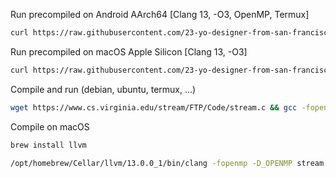 Run precompiled on Android AArch64 [Clang 13, -O3, OpenMP, Termux]
```bash
curl https://raw.githubusercontent.com/23-yo-designer-from-san-francisco/stream-binaries/master/android-arm64/stream -o stream && chmod +x stream && ./stream
```

Run precompiled on macOS Apple Silicon [Clang 13, -O3]
```bash
curl https://raw.githubusercontent.com/23-yo-designer-from-san-francisco/stream-binaries/master/macos-arm64/stream -o stream && chmod +x stream && ./stream
```

Compile and run (debian, ubuntu, termux, ...)
```bash
wget https://www.cs.virginia.edu/stream/FTP/Code/stream.c && gcc -fopenmp -D_OPENMP stream.c -O3 -o stream -DNTIMES=100 && ./stream
```

Compile on macOS

```bash
brew install llvm
```

```bash
/opt/homebrew/Cellar/llvm/13.0.0_1/bin/clang -fopenmp -D_OPENMP stream.c -O3 -o stream -L/opt/homebrew/Cellar/libomp/13.0.0/lib
```
